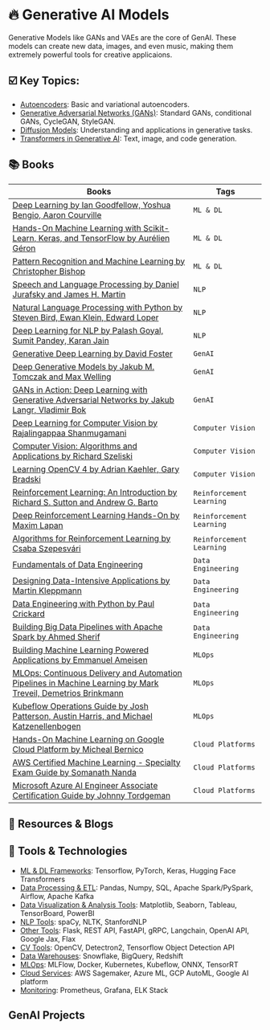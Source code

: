 # 🔥 Generative AI Models

Generative Models like GANs and VAEs are the core of GenAI. These models can create new data, images, and even music, making them extremely powerful tools for creative applicaions.

## ☑️ Key Topics:

- [Autoencoders](): Basic and variational autoencoders.
- [Generative Adversarial Networks (GANs)](): Standard GANs, conditional GANs, CycleGAN, StyleGAN.
- [Diffusion Models](): Understanding and applications in generative tasks.
- [Transformers in Generative AI](): Text, image, and code generation.

## 📚 Books

| Books | Tags | 
| ----------|------|
| [Deep Learning by Ian Goodfellow, Yoshua Bengio, Aaron Courville]() | `ML & DL`
| [Hands-On Machine Learning with Scikit-Learn, Keras, and TensorFlow by Aurélien Géron]() | `ML & DL`
| [Pattern Recognition and Machine Learning by Christopher Bishop]() | `ML & DL`
| [Speech and Language Processing by Daniel Jurafsky and James H. Martin]() | `NLP`
| [Natural Language Processing with Python by Steven Bird, Ewan Klein, Edward Loper]() | `NLP`
| [Deep Learning for NLP by Palash Goyal, Sumit Pandey, Karan Jain]() | `NLP`
| [Generative Deep Learning by David Foster]() | `GenAI`
| [Deep Generative Models by Jakub M. Tomczak and Max Welling]() | `GenAI`
| [GANs in Action: Deep Learning with Generative Adversarial Networks by Jakub Langr, Vladimir Bok]() | `GenAI`
| [Deep Learning for Computer Vision by Rajalingappaa Shanmugamani]() | `Computer Vision` |
| [Computer Vision: Algorithms and Applications by Richard Szeliski]() | `Computer Vision` |
| [Learning OpenCV 4 by Adrian Kaehler, Gary Bradski]() | `Computer Vision` |
| [Reinforcement Learning: An Introduction by Richard S. Sutton and Andrew G. Barto]() | `Reinforcement Learning` |
| [Deep Reinforcement Learning Hands-On by Maxim Lapan]() | `Reinforcement Learning` |
| [Algorithms for Reinforcement Learning by Csaba Szepesvári]() | `Reinforcement Learning` |
| [Fundamentals of Data Engineering]() | `Data Engineering` |
| [Designing Data-Intensive Applications by Martin Kleppmann]() | `Data Engineering` |
| [Data Engineering with Python by Paul Crickard]() | `Data Engineering` |
| [Building Big Data Pipelines with Apache Spark by Ahmed Sherif]() | `Data Engineering` |
| [Building Machine Learning Powered Applications by Emmanuel Ameisen]() | `MLOps`
| [MLOps: Continuous Delivery and Automation Pipelines in Machine Learning by Mark Treveil, Demetrios Brinkmann]() | `MLOps`
| [Kubeflow Operations Guide by Josh Patterson, Austin Harris, and Michael Katzenellenbogen]() | `MLOps`
| [Hands-On Machine Learning on Google Cloud Platform by Micheal Bernico]() | `Cloud Platforms`
|	[AWS Certified Machine Learning - Specialty Exam Guide by Somanath Nanda]() | `Cloud Platforms`
| [Microsoft Azure AI Engineer Associate Certification Guide by Johnny Tordgeman]() | `Cloud Platforms`





## 📎 Resources & Blogs





## 🧰 Tools & Technologies

- [ML & DL Frameworks](): Tensorflow, PyTorch, Keras, Hugging Face Transformers
- [Data Processing & ETL](): Pandas, Numpy, SQL, Apache Spark/PySpark, Airflow, Apache Kafka
- [Data Visualization & Analysis Tools](): Matplotlib, Seaborn, Tableau, TensorBoard, PowerBI
- [NLP Tools](): spaCy, NLTK, StanfordNLP
- [Other Tools](): Flask, REST API, FastAPI, gRPC, Langchain, OpenAI API, Google Jax, Flax
- [CV Tools](): OpenCV, Detectron2, Tensorflow Object Detection API
- [Data Warehouses](): Snowflake, BigQuery, Redshift
- [MLOps](): MLFlow, Docker, Kubernetes, Kubeflow, ONNX, TensorRT
- [Cloud Services](): AWS Sagemaker, Azure ML, GCP AutoML, Google AI platform
- [Monitoring](): Prometheus, Grafana, ELK Stack





## GenAI Projects 
